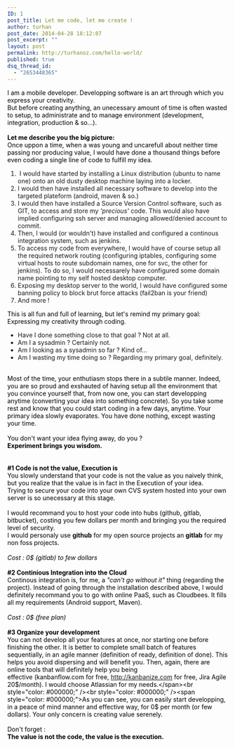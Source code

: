 ```yaml
---
ID: 1
post_title: Let me code, let me create !
author: turhan
post_date: 2014-04-28 18:12:07
post_excerpt: ""
layout: post
permalink: http://turhanoz.com/hello-world/
published: true
dsq_thread_id:
  - "2653448365"
---
```

<span style="color: #000000;">I am a mobile developer. Developping software is an art through which you express your creativity.</span><br style="color: #000000;" /><span style="color: #000000;">But before creating anything, an unecessary amount of time is often wasted to setup, to administrate and to manage environment (development, integration, production & so...). </span><br style="color: #000000;" /><br style="color: #000000;" />**<span style="color: #000000;">Let me describe you the big picture:</span>**<br style="color: #000000;" /><span style="color: #000000;">Once uppon a time, when a was young and uncarefull about neither time passing nor producing value, I would have done a thousand things before even coding a single line of code to fulfill my idea.</span> 
1.   I would have started by installing a Linux distribution (ubuntu to name one) onto an old dusty desktop machine laying into a locker.
2.  I would then have installed all necessary software to develop into the targeted plateform (android, maven & so.)
3.  I would then have installed a Source Version Control software, such as GIT, to access and store my *'precious'* code. This would also have implied configuring ssh server and managing allowed/denied account to commit.
4.  Then, I would (or wouldn't) have installed and configured a continous integration system, such as jenkins.
5.  To access my code from everywhere, I would have of course setup all the required network routing (configuring iptables, configuring some virtual hosts to route subdomain names, one for svc, the other for jenkins). To do so, I would necessarely have configured some domain name pointing to my self hosted desktop computer.
6.  Exposing my desktop server to the world, I would have configured some banning policy to block brut force attacks (fail2ban is your friend)
7.  And more !

<span style="color: #000000;">This is all fun and full of learning, but let's remind my primary goal: Expressing my creativity through coding.</span> 
*   Have I done something close to that goal ? Not at all.
*   Am I a sysadmin ? Certainly not.
*   Am I looking as a sysadmin so far ? Kind of...
*   Am I wasting my time doing so ? Regarding my primary goal, definitely.

<br style="color: #000000;" /><span style="color: #000000;">Most of the time, your enthutiasm stops there in a subtile manner. Indeed, you are so proud and exshauted of having setup all the environment that you convince yourself that, from now one, you can start developping anytime (converting your idea into something concrete). So you take some rest and know that you could start coding in a few days, anytime. Your primary idea slowly evaporates. You have done nothing, except wasting your time.</span><br style="color: #000000;" /><br style="color: #000000;" /><span style="color: #000000;">You don't want your idea flying away, do you ?</span><br style="color: #000000;" />**<span style="color: #000000;">Experiment brings you wisdom.</span>**<br style="color: #000000;" /><br style="color: #000000;" /><br style="color: #000000;" />**<span style="color: #000000;">#1 Code is not the value, Execution is</span>**<br style="color: #000000;" /><span style="color: #000000;">You slowly understand that your code is not the value as you naively think, but you realize that the value is in fact in the Execution of your idea.</span><br style="color: #000000;" /><span style="color: #000000;">Trying to secure your code into your own CVS system hosted into your own server is so unecessary at this stage.</span><br style="color: #000000;" /><br style="color: #000000;" /><span style="color: #000000;">I would recommand you to host your code into hubs (github, gitlab, bitbucket), costing you few dollars per month and bringing you the required level of security.</span><br style="color: #000000;" /><span style="color: #000000;">I would personaly use <strong>github</strong> for my open source projects an <strong>gitlab</strong> for my non foss projects.</span><br style="color: #000000;" /><br style="color: #000000;" />*<span style="color: #000000;">Cost : 0$ (gitlab) to few dollars</span>*<br style="color: #000000;" /><br style="color: #000000;" />**<span style="color: #000000;">#2 Continious Integration into the Cloud</span>**<br style="color: #000000;" /><span style="color: #000000;">Continous integration is, for me, a <em>"can't go without it"</em> thing (regarding the project). Instead of going through the installation described above, I would definitely recommand you to go with online PaaS, such as Cloudbees. It fills all my requirements (Android support, Maven).</span><br style="color: #000000;" /><br style="color: #000000;" />*<span style="color: #000000;">Cost : 0$ (free plan)</span>*<br style="color: #000000;" /><br style="color: #000000;" />**<span style="color: #000000;">#3 Organize your development</span>**<br style="color: #000000;" /><span style="color: #000000;">You can not develop all your features at once, nor starting one before finishing the other. It is better to complete small batch of features sequentially, in an agile manner (definition of ready, definition of done). This helps you avoid dispersing and will benefit you. Then, again, there are online tools that will definitely help you being </span><br style="color: #000000;" /><span style="color: #000000;">effective (kanbanflow.com for free, http://kanbanize.com for free, Jira Agile 20$/month). I would choose Atlassian for my needs.</span><br style="color: #000000;" /><br style="color: #000000;" /><span style="color: #000000;">As you can see, you can easily start developping, in a peace of mind manner and effective way, for 0$ per month (or few dollars). Your only concern is creating value serenely.</span><br style="color: #000000;" /><span style="color: #000000;">  </span><br style="color: #000000;" /><span style="color: #000000;">Don't forget : </span><br style="color: #000000;" />**<span style="color: #000000;">The value is not the code, the value is the execution.</span>**